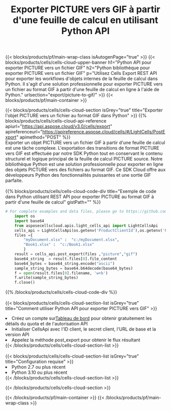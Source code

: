 ﻿---
title:  Exporter PICTURE vers GIF à partir d'une feuille de calcul en utilisant Python API
description:  Aspose.Cells Cloud REST API prend en charge l'exportation de fichiers au format {0} vers {1} à l'aide de {2}.
url: /fr/python/export/picture-to-gif/
---
{{< blocks/products/pf/main-wrap-class isAutogenPage="true" >}}
{{< blocks/products/cells/cells-cloud-upper-banner h1="Python API pour exporter PICTURE vers un fichier GIF" h2="Python bibliothèque pour exporter PICTURE vers un fichier GIF" p="Utilisez Cells Export REST API pour exporter les workflows d\'objets internes de la feuille de calcul dans Python. Il s\'agit d\'une solution professionnelle pour exporter PICTURE vers un fichier au format GIF à partir d\'une feuille de calcul en ligne à l\'aide de Python." urlsection="export/picture-to-gif/" >}}
{{< blocks/products/pf/main-container >}}

{{< blocks/products/cells/cells-cloud-section isGrey="true" title="Exporter l\'objet PICTURE vers un fichier au format GIF dans Python" >}}
{{% blocks/products/cells/cells-cloud-api-reference apiurl="https://api.aspose.cloud/v3.0/cells/export" apireferenceurl="https://apireference.aspose.cloud/cells/#/LightCells/PostExport" apimethod="POST" %}}
<br/>
Exporter un objet PICTURE vers un fichier GIF à partir d'une feuille de calcul est une tâche complexe. L'exportation des transitions de format PICTURE vers GIF est effectuée par notre SDK Python tout en conservant le contenu structurel et logique principal de la feuille de calcul PICTURE source. Notre bibliothèque Python est une solution professionnelle pour exporter en ligne des objets PICTURE vers des fichiers au format GIF. Ce SDK Cloud offre aux développeurs Python des fonctionnalités puissantes et une sortie GIF parfaite.
<br/>
<br/>
{{% blocks/products/cells/cells-cloud-code-div title="Exemple de code dans Python utilisant REST API pour exporter PICTURE au format GIF à partir d\'une feuille de calcul" gistPath="" %}}
  
```python
# For complete examples and data files, please go to https://github.com/aspose-cells-cloud/aspose-cells-cloud-python/
    import os
    import base64
    from asposecellscloud.apis.light_cells_api import LightCellsApi
    cells_api = LightCellsApi(os.getenv('ProductClientId'),os.getenv('ProductClientSecret'))
    files ={ 
        "myDocument.xlsx" :  "c:/myDocument.xlsx",
        "Book1.xlsx" :  "c:/Book1.xlsx" 
        }
    result = cells_api.post_export(files ,"picture","gif")
    base64_string  = result.files[0].file_content
    base64_bytes = base64_string.encode("ascii")
    sample_string_bytes = base64.b64decode(base64_bytes)
    f = open(result.files[0].filename, 'w+b')
    f.write(sample_string_bytes)
    f.close()    
```
   
{{% /blocks/products/cells/cells-cloud-code-div %}}
<br/>
<br/>
{{< blocks/products/cells/cells-cloud-section-list isGrey="true" title="Comment utiliser Python API pour exporter PICTURE vers GIF" >}}
<li> Créez un compte sur<a href="https://dashboard.aspose.cloud/">Tableau de bord</a> pour obtenir gratuitement les détails du quota et de l'autorisation API</li>
<li>Initialiser CellsApi avec l'ID client, le secret client, l'URL de base et la version API</li>
<li>Appelez la méthode post_export pour obtenir le flux résultant</li>
{{< /blocks/products/cells/cells-cloud-section-list >}}
<br/>
<br/>
{{< blocks/products/cells/cells-cloud-section-list isGrey="true" title="Configuration requise" >}}
<li>Python 2.7 ou plus récent</li>
<li>Python 3.10 ou plus récent</li>
{{< /blocks/products/cells/cells-cloud-section-list >}}

{{< /blocks/products/cells/cells-cloud-section >}}

{{< /blocks/products/pf/main-container >}}
{{< /blocks/products/pf/main-wrap-class >}}
